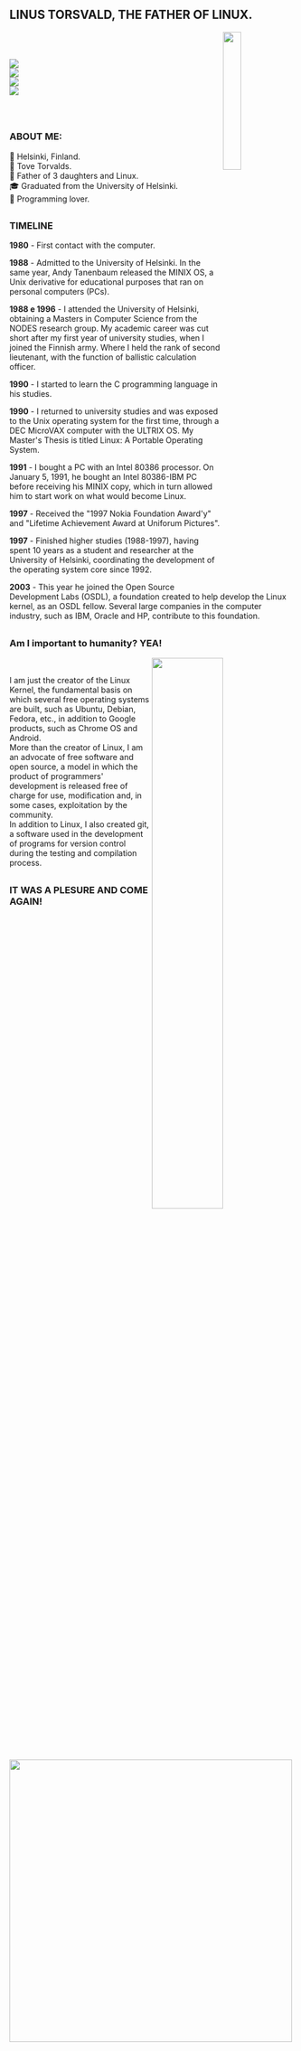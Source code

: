 ## LINUS TORSVALD, THE FATHER OF LINUX.
<img src="https://lh3.googleusercontent.com/pHbgxWI7KgaoSyh1cNJZjwqLzAlr74rkBoljI-MYiXFVCFm4qC05GqQ1d_X5phkAof4uHZAvg9s2k3thX2hTBUkhuxu6hbZrjg5o=s0" align="right" style="width:25%; height:auto;" />&nbsp;

<div> 
  <br>
  <a href="https://instagram.com/" target="_blank"><img src="https://img.shields.io/badge/-Instagram-%23E4405F?style=for-the-badge&logo=instagram&logoColor=white" target="_blank"></a><br>
  <a href="https://www.linkedin.com/" target="_blank"><img src="https://img.shields.io/badge/-LinkedIn-%230077B5?style=for-the-badge&logo=linkedin&logoColor=white" target="_blank"></a><br>
  <https://pt.stackoverflow.com/" target="_blank"><img src="https://img.shields.io/badge/Stack_Overflow-FE7A16?style=for-the-badge&logo=stack-overflow&logoColor=white" target="_blank"></a><br>
  <a href="mailto:" target="_blank"><img src="https://img.shields.io/badge/Gmail-D14836?style=for-the-badge&logo=gmail&logoColor=white" target="_blank"></a> <br>
<br>
<br>
</div>

##

### **ABOUT ME**:

📍 Helsinki, Finland.<br>
💍 Tove Torvalds.<br>
🐧 Father of 3 daughters and Linux.<br>
🎓 Graduated from the University of Helsinki.<br>
💙 Programming lover.<br>

##

### **TIMELINE**

**1980** - First contact with the computer.

**1988** - Admitted to the University of Helsinki. In the same year, Andy Tanenbaum released the MINIX OS, a Unix derivative for educational purposes that ran on personal computers (PCs).

**1988 e 1996** - I attended the University of Helsinki, obtaining a Masters in Computer Science from the NODES research group. My academic career was cut short after my first year of university studies, when I joined the Finnish army. Where I held the rank of second lieutenant, with the function of ballistic calculation officer.

**1990** - I started to learn the C programming language in his studies.

**1990** - I returned to university studies and was exposed to the Unix operating system for the first time, through a DEC MicroVAX computer with the ULTRIX OS. My Master's Thesis is titled Linux: A Portable Operating System.

**1991** - I bought a PC with an Intel 80386 processor. On January 5, 1991, he bought an Intel 80386-IBM PC before receiving his MINIX copy, which in turn allowed him to start work on what would become Linux.

**1997** - Received the "1997 Nokia Foundation Award'y" and "Lifetime Achievement Award at Uniforum Pictures".
                                                     
**1997** - Finished higher studies (1988-1997), having spent 10 years as a student and researcher at the University of Helsinki, coordinating the development of the operating system core since 1992.

**2003** - This year he joined the Open Source Development Labs (OSDL), a foundation created to help develop the Linux kernel, as an OSDL fellow. Several large companies in the computer industry, such as IBM, Oracle and HP, contribute to this foundation.     
                                                     
##

### Am I important to humanity? YEA!

<img src="https://media2.giphy.com/media/4Zgy9QqzWU8C3ugvCa/giphy.gif?cid=ecf05e47ffktr7ws1fih1x4em0v8z3447bcfppm90clsern5&rid=giphy.gif&ct=g" align="right" style="width:50%; height:auto;" />&nbsp;

I am just the creator of the Linux Kernel, the fundamental basis on which several free operating systems are built, such as Ubuntu, Debian, Fedora, etc., in addition to Google products, such as Chrome OS and Android.<br>
More than the creator of Linux, I am an advocate of free software and open source, a model in which the product of programmers' development is released free of charge for use, modification and, in some cases, exploitation by the community.<br>
In addition to Linux, I also created git, a software used in the development of programs for version control during the testing and compilation process.


##

### IT WAS A PLESURE AND COME AGAIN!
<img src="https://files.tecnoblog.net/wp-content/uploads/2018/09/linus-torvalds-dedo-meio-700x394.jpg" width='500px' > 
